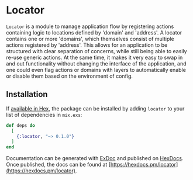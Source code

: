 # Locator

`Locator` is a module to manage application flow by registering actions containing logic to locations defined by 'domain' and 'address'.
  A locator contains one or more 'domains', which themselves consist of multiple actions registered by 'address'. 
  This allows for an application to be structured with clear separation of concerns, while still being able to easily re-use generic actions. At the same time, it makes it very easy to swap in and out functionality without changing the interface of the application, and one could even flag actions or domains with layers to automatically enable or disable them based on the environment of config.

## Installation

If [available in Hex](https://hex.pm/docs/publish), the package can be installed
by adding `locator` to your list of dependencies in `mix.exs`:

```elixir
def deps do
  [
    {:locator, "~> 0.1.0"}
  ]
end
```

Documentation can be generated with [ExDoc](https://github.com/elixir-lang/ex_doc)
and published on [HexDocs](https://hexdocs.pm). Once published, the docs can
be found at [https://hexdocs.pm/locator](https://hexdocs.pm/locator).

